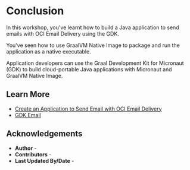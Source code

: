 # Conclusion

In this workshop, you've learnt how to build a Java application to send emails with OCI Email Delivery using the GDK.

You've seen how to use GraalVM Native Image to package and run the application as a native executable.

Application developers can use the Graal Development Kit for Micronaut (GDK) to build cloud-portable Java applications with Micronaut and GraalVM Native Image.

## Learn More

* [Create an Application to Send Email with OCI Email Delivery](https://graal.cloud/gdk/gdk-modules/email/micronaut-email-oracle/?buildTool=maven&lang=java)
* [GDK Email](https://graal.cloud/gdk/modules/#email)

## Acknowledgements

* **Author** - [](var:author)
* **Contributors** - [](var:contributors)
* **Last Updated By/Date** - [](var:last_updated)
